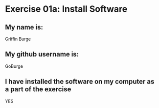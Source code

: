 # Exercise 01a: Install Software

## My name is:
Griffin Burge

## My github username is:
GoBurge

## I have installed the software on my computer as a part of the exercise
YES
